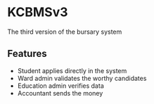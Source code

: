 # KCBMSv3
The third version of the bursary system

## Features
- Student applies directly in the system
- Ward admin validates the worthy candidates
- Education admin verifies data
- Accountant sends the money
